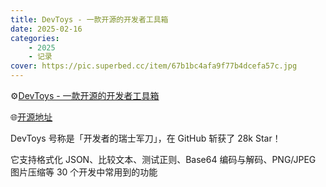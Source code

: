 ```yaml
---
title: DevToys - 一款开源的开发者工具箱
date: 2025-02-16
categories: 
    - 2025
    - 记录
cover: https://pic.superbed.cc/item/67b1bc4afa9f77b4dcefa57c.jpg
---
```



⚙️[DevToys - 一款开源的开发者工具箱](https://devtoys.app/)

🌐[开源地址](https://github.com/veler/DevToys)

DevToys 号称是「开发者的瑞士军刀」，在 GitHub 斩获了 28k Star！

它支持格式化 JSON、比较文本、测试正则、Base64 编码与解码、PNG/JPEG 图片压缩等 30 个开发中常用到的功能


